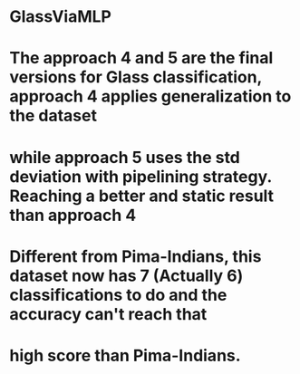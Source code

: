 # GlassViaMLP
# The approach 4 and 5 are the final versions for Glass classification, approach 4 applies generalization to the dataset 
# while approach 5 uses the std deviation with pipelining strategy. Reaching a better and static result than approach 4
# Different from Pima-Indians, this dataset now has 7 (Actually 6) classifications to do and the accuracy can't reach that 
# high score than Pima-Indians.

